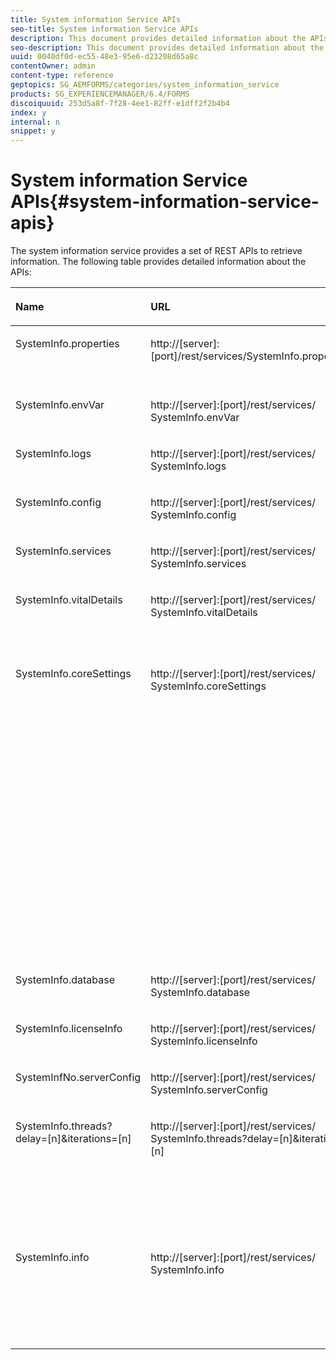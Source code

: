 ```yaml
---
title: System information Service APIs
seo-title: System information Service APIs
description: This document provides detailed information about the APIs provided by the the system information service.
seo-description: This document provides detailed information about the APIs provided by the the system information service.
uuid: 0040df0d-ec55-48e3-95e6-d23208d65a8c
contentOwner: admin
content-type: reference
geptopics: SG_AEMFORMS/categories/system_information_service
products: SG_EXPERIENCEMANAGER/6.4/FORMS
discoiquuid: 253d5a8f-7f28-4ee1-82ff-e1dff2f2b4b4
index: y
internal: n
snippet: y
---
```


# System information Service APIs{#system-information-service-apis}

The system information service provides a set of REST APIs to retrieve information. The following table provides detailed information about the APIs:

<table cellpadding="4" cellspacing="0">
 <thead align="left">
  <tr>
   <th class="row-nocellborder" id="d19e32321" valign="top" width="NaN%"><p>Name</p></th> 
   <th class="row-nocellborder" id="d19e32324" valign="top" width="NaN%"><p>URL</p></th> 
   <th class="cellrowborder" id="d19e32327" valign="top" width="NaN%"><p>Descrption</p></th> 
  </tr> 
 </thead> 
 <tbody>
  <tr>
   <td class="row-nocellborder" headers="d19e32321 " valign="top" width="NaN%"><p>SystemInfo.properties</p></td> 
   <td class="row-nocellborder" headers="d19e32324 " valign="top" width="NaN%"><p>http://[server]:[port]/rest/services/SystemInfo.properties</p></td> 
   <td class="cellrowborder" headers="d19e32327 " valign="top" width="NaN%"><p>This API is a wrapper for <a href="http://docs.oracle.com/javase/6/docs/api/java/lang/System.html#getProperties()">system.getProperties</a> Java API. It retrieves configuration of the current working environment. </p></td> 
  </tr> 
  <tr>
   <td class="row-nocellborder" headers="d19e32321 " valign="top" width="NaN%"><p>SystemInfo.envVar</p></td> 
   <td class="row-nocellborder" headers="d19e32324 " valign="top" width="NaN%"><p>http://[server]:[port]/rest/services/ SystemInfo.envVar</p></td> 
   <td class="cellrowborder" headers="d19e32327 " valign="top" width="NaN%"><p>Retrieves all the environment variables of the host operating system. </p></td> 
  </tr> 
  <tr>
   <td class="row-nocellborder" headers="d19e32321 " valign="top" width="NaN%"><p>SystemInfo.logs</p></td> 
   <td class="row-nocellborder" headers="d19e32324 " valign="top" width="NaN%"><p>http://[server]:[port]/rest/services/ SystemInfo.logs</p></td> 
   <td class="cellrowborder" headers="d19e32327 " valign="top" width="NaN%"><p>Downloads a zip file that contains application server logs. </p></td> 
  </tr> 
  <tr>
   <td class="row-nocellborder" headers="d19e32321 " valign="top" width="NaN%"><p>SystemInfo.config</p></td> 
   <td class="row-nocellborder" headers="d19e32324 " valign="top" width="NaN%"><p>http://[server]:[port]/rest/services/ SystemInfo.config</p></td> 
   <td class="cellrowborder" headers="d19e32327 " valign="top" width="NaN%"><p>Retrieves all the content of the config.xml file. </p></td> 
  </tr> 
  <tr>
   <td class="row-nocellborder" headers="d19e32321 " valign="top" width="NaN%"><p>SystemInfo.services</p></td> 
   <td class="row-nocellborder" headers="d19e32324 " valign="top" width="NaN%"><p>http://[server]:[port]/rest/services/ SystemInfo.services</p></td> 
   <td class="cellrowborder" headers="d19e32327 " valign="top" width="NaN%"><p>Retrieves status and configuration parameters of AEM forms services.</p></td> 
  </tr> 
  <tr>
   <td class="row-nocellborder" headers="d19e32321 " valign="top" width="NaN%"><p>SystemInfo.vitalDetails</p></td> 
   <td class="row-nocellborder" headers="d19e32324 " valign="top" width="NaN%"><p>http://[server]:[port]/rest/services/ SystemInfo.vitalDetails</p></td> 
   <td class="cellrowborder" headers="d19e32327 " valign="top" width="NaN%"><p>Retrieves server uptime, JVM arguments, system memory, heap size, operating system name, number of active threads, and thread count. </p></td> 
  </tr> 
  <tr>
   <td class="row-nocellborder" headers="d19e32321 " valign="top" width="NaN%"><p>SystemInfo.coreSettings</p></td> 
   <td class="row-nocellborder" headers="d19e32324 " valign="top" width="NaN%"><p>http://[server]:[port]/rest/services/ SystemInfo.coreSettings</p></td> 
   <td class="cellrowborder" headers="d19e32327 " valign="top" width="NaN%"><p>Retrieves values of following properties:</p>
    <ul>
     <li><p>AdobeTempDir</p></li>
     <li><p>AdobeServerFontDir</p></li>
     <li><p>CustomerFontDir</p></li>
     <li><p>GlobalDocumentStorageRootDir</p></li>
     <li><p>DefaultDocumentMaxInlineSize</p></li>
     <li><p>DefaultDocumentDisposalTimeout</p></li>
     <li><p>EnableDocumentDBStorage</p></li>
     <li><p>GlobalDocumentStorageUseNetworkShare</p></li>
     <li><p>EnableFIPS</p></li>
     <li><p>EnableWSDL</p></li>
     <li><p>DataServicesConfigFile </p></li>
     <li><p>EnableRDS</p></li>
    </ul><p></p></td> 
  </tr> 
  <tr>
   <td class="row-nocellborder" headers="d19e32321 " valign="top" width="NaN%"><p>SystemInfo.database</p></td> 
   <td class="row-nocellborder" headers="d19e32324 " valign="top" width="NaN%"><p>http://[server]:[port]/rest/services/ SystemInfo.database</p></td> 
   <td class="cellrowborder" headers="d19e32327 " valign="top" width="NaN%"><p>Retrieves detailed information about the database.</p></td> 
  </tr> 
  <tr>
   <td class="row-nocellborder" headers="d19e32321 " valign="top" width="NaN%"><p>SystemInfo.licenseInfo</p></td> 
   <td class="row-nocellborder" headers="d19e32324 " valign="top" width="NaN%"><p>http://[server]:[port]/rest/services/ SystemInfo.licenseInfo</p></td> 
   <td class="cellrowborder" headers="d19e32327 " valign="top" width="NaN%"><p>Retrieves version and license information of installed AEM forms components. </p></td> 
  </tr> 
  <tr>
   <td class="row-nocellborder" headers="d19e32321 " valign="top" width="NaN%"><p>SystemInfNo.serverConfig</p></td> 
   <td class="row-nocellborder" headers="d19e32324 " valign="top" width="NaN%"><p>http://[server]:[port]/rest/services/ SystemInfo.serverConfig</p></td> 
   <td class="cellrowborder" headers="d19e32327 " valign="top" width="NaN%"><p>Downloads configuration files of the host application server. </p></td> 
  </tr> 
  <tr>
   <td class="row-nocellborder" headers="d19e32321 " valign="top" width="NaN%"><p>SystemInfo.threads?delay=[n]&amp;iterations=[n]</p></td> 
   <td class="row-nocellborder" headers="d19e32324 " valign="top" width="NaN%"><p>http://[server]:[port]/rest/services/ SystemInfo.threads?delay=[n]&amp;iterations=[n]</p></td> 
   <td class="cellrowborder" headers="d19e32327 " valign="top" width="NaN%"><p>Retrieves count and stack trace of active threads. It accepts following parameters:</p>
    <ul>
     <li><p>iterations= [n]: Specifies the count of iterations. Replace n with a number. </p></li>
     <li><p>Delay= [n]: Specifies the number of milliseconds to wait before starting the next iteration. </p></li>
    </ul><p></p></td> 
  </tr> 
  <tr>
   <td class="row-nocellborder" headers="d19e32321 " valign="top" width="NaN%"><p>SystemInfo.info</p></td> 
   <td class="row-nocellborder" headers="d19e32324 " valign="top" width="NaN%"><p>http://[server]:[port]/rest/services/ SystemInfo.info</p></td> 
   <td class="cellrowborder" headers="d19e32327 " valign="top" width="NaN%"><p>This API is a wrapper for all of the system information service APIs. Internally, it runs all system information APIs and downloads information in zip format. </p><p><i><strong>note</strong>: The SystemInfo.info does not provide count and stack trace of active threads. </i></p></td> 
  </tr> 
 </tbody> 
</table>

